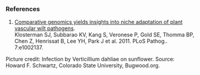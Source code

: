 ### References

1.  [Comparative genomics yields insights into niche adaptation of plant
    vascular wilt
    pathogens](http://europepmc.org/abstract/MED/21829347).\
    Klosterman SJ, Subbarao KV, Kang S, Veronese P, Gold SE, Thomma BP,
    Chen Z, Henrissat B, Lee YH, Park J et al. 2011. PLoS Pathog..
    7:e1002137.

Picture credit: Infection by Verticillium dahliae on sunflower. Source:
Howard F. Schwartz, Colorado State University, Bugwood.org.
